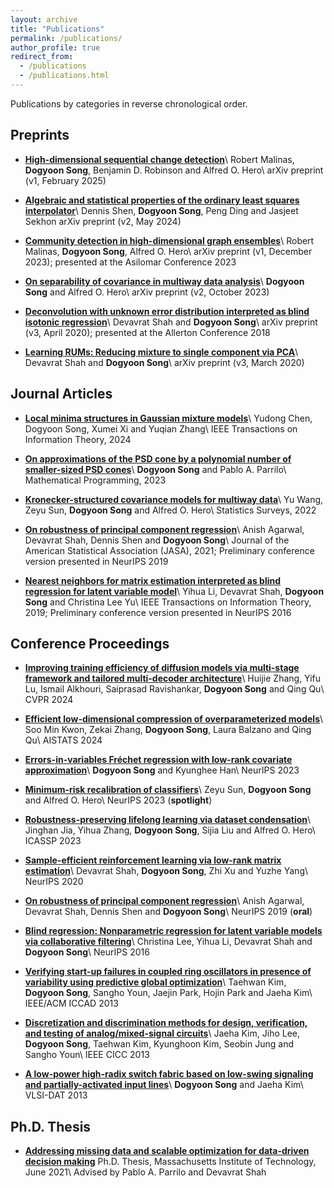 ```yaml
---
layout: archive
title: "Publications"
permalink: /publications/
author_profile: true
redirect_from:
  - /publications
  - /publications.html
---
```


Publications by categories in reverse chronological order.  


## Preprints

* **[High-dimensional sequential change detection](https://arxiv.org/pdf/2502.05377)**\\
Robert Malinas, **Dogyoon Song**, Benjamin D. Robinson and Alfred O. Hero\\
arXiv preprint  (v1, February 2025)

* **[Algebraic and statistical properties of the ordinary least squares interpolator](https://arxiv.org/abs/2309.15769)**\\
Dennis Shen, **Dogyoon Song**, Peng Ding and Jasjeet Sekhon
arXiv preprint  (v2, May 2024)

* **[Community detection in high-dimensional graph ensembles](https://arxiv.org/abs/2312.03900)**\\
Robert Malinas, **Dogyoon Song**, Alfred O. Hero\\
arXiv preprint  (v1, December 2023); presented at the Asilomar Conference 2023

* **[On separability of covariance in multiway data analysis](https://arxiv.org/abs/2302.02415)**\\
**Dogyoon Song** and Alfred O. Hero\\
arXiv preprint  (v2, October 2023)

* **[Deconvolution with unknown error distribution interpreted as blind isotonic regression](https://arxiv.org/abs/1803.03469)**\\
Devavrat Shah and **Dogyoon Song**\\
arXiv preprint  (v3, April 2020); presented at the Allerton Conference 2018

* **[Learning RUMs: Reducing mixture to single component via PCA](https://arxiv.org/abs/1812.11917)**\\
Devavrat Shah and **Dogyoon Song**\\
arXiv preprint  (v3, March 2020)



## Journal Articles

* **[Local minima structures in Gaussian mixture models](https://ieeexplore.ieee.org/abstract/document/10463706)**\\
Yudong Chen, Dogyoon Song, Xumei Xi and Yuqian Zhang\\
IEEE Transactions on Information Theory, 2024

* **[On approximations of the PSD cone by a polynomial number of smaller-sized PSD cones](https://link.springer.com/article/10.1007/s10107-022-01795-7)**\\
**Dogyoon Song** and Pablo A. Parrilo\\
Mathematical Programming, 2023

* **[Kronecker-structured covariance models for multiway data](https://projecteuclid.org/journals/statistics-surveys/volume-16/issue-none/Kronecker-structured-covariance-models-for-multiway-data/10.1214/22-SS139.full)**\\
Yu Wang, Zeyu Sun, **Dogyoon Song** and Alfred O. Hero\\
Statistics Surveys, 2022

* **[On robustness of principal component regression](https://www.tandfonline.com/doi/abs/10.1080/01621459.2021.1928513)**\\
Anish Agarwal, Devavrat Shah, Dennis Shen and **Dogyoon Song**\\
Journal of the American Statistical Association (JASA), 2021; Preliminary conference version presented in NeurIPS 2019

* **[Nearest neighbors for matrix estimation interpreted as blind regression for latent variable model](https://ieeexplore.ieee.org/abstract/document/8886428)**\\
Yihua Li, Devavrat Shah, **Dogyoon Song** and Christina Lee Yu\\
IEEE Transactions on Information Theory, 2019; Preliminary conference version presented in NeurIPS 2016




## Conference Proceedings

* **[Improving training efficiency of diffusion models via multi-stage framework and tailored multi-decoder architecture](https://openaccess.thecvf.com/content/CVPR2024/html/Zhang_Improving_Training_Efficiency_of_Diffusion_Models_via_Multi-Stage_Framework_and_CVPR_2024_paper.html)**\\
Huijie Zhang, Yifu Lu, Ismail Alkhouri, Saiprasad Ravishankar, **Dogyoon Song** and Qing Qu\\
CVPR 2024

* **[Efficient low-dimensional compression of overparameterized models](https://proceedings.mlr.press/v238/min-kwon24a.html)**\\
Soo Min Kwon, Zekai Zhang, **Dogyoon Song**, Laura Balzano and Qing Qu\\
AISTATS 2024

* **[Errors-in-variables Fréchet regression with low-rank covariate approximation](https://proceedings.neurips.cc/paper_files/paper/2023/hash/ff06c57ef80625386884906c2d2d2429-Abstract-Conference.html)**\\
**Dogyoon Song** and Kyunghee Han\\
NeurIPS 2023 

* **[Minimum-risk recalibration of classifiers](https://proceedings.neurips.cc/paper_files/paper/2023/hash/dbd6b295535e44f2b8ec0c3f1da7c509-Abstract-Conference.html)**\\
Zeyu Sun, **Dogyoon Song** and Alfred O. Hero\\
NeurIPS 2023 (**spotlight**)

* **[Robustness-preserving lifelong learning via dataset condensation](https://ieeexplore.ieee.org/abstract/document/10096756)**\\
Jinghan Jia, Yihua Zhang, **Dogyoon Song**, Sijia Liu and Alfred O. Hero\\
ICASSP 2023

* **[Sample-efficient reinforcement learning via low-rank matrix estimation](https://proceedings.neurips.cc/paper/2020/hash/8d2355364e9a2ba1f82f975414937b43-Abstract.html)**\\
Devavrat Shah, **Dogyoon Song**, Zhi Xu and Yuzhe Yang\\
NeurIPS 2020

* **[On robustness of principal component regression](https://proceedings.neurips.cc/paper/2019/hash/923e325e16617477e457f6a468a2d6df-Abstract.html)**\\
Anish Agarwal, Devavrat Shah, Dennis Shen and **Dogyoon Song**\\
NeurIPS 2019 (**oral**)

* **[Blind regression: Nonparametric regression for latent variable models via collaborative filtering](https://proceedings.neurips.cc/paper/2016/hash/678a1491514b7f1006d605e9161946b1-Abstract.html)**\\
Christina Lee, Yihua Li, Devavrat Shah and **Dogyoon Song**\\
NeurIPS 2016

* **[Verifying  start-up failures in coupled ring oscillators in presence of variability using predictive global optimization](https://ieeexplore.ieee.org/abstract/document/6691161)**\\
Taehwan Kim, **Dogyoon Song**, Sangho Youn, Jaejin Park, Hojin Park and Jaeha Kim\\
IEEE/ACM ICCAD 2013

* **[Discretization and discrimination methods for design, verification, and testing of analog/mixed-signal circuits](https://ieeexplore.ieee.org/abstract/document/6658488)**\\
Jaeha Kim, Jiho Lee, **Dogyoon Song**, Taehwan Kim, Kyunghoon Kim, Seobin Jung and Sangho Youn\\
IEEE CICC 2013

* **[A low-power high-radix switch fabric based on low-swing signaling and partially-activated input lines](https://ieeexplore.ieee.org/abstract/document/6533825)**\\
**Dogyoon Song** and Jaeha Kim\\
VLSI-DAT 2013



## Ph.D. Thesis
* **[Addressing missing data and scalable optimization for data-driven decision making](https://dspace.mit.edu/handle/1721.1/139254)**
Ph.D. Thesis, Massachusetts Institute of Technology, June 2021\\
Advised by Pablo A. Parrilo and Devavrat Shah